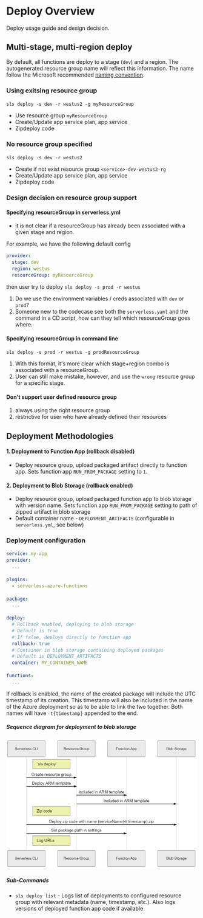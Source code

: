 # Deploy Overview

Deploy usage guide and design decision.

## Multi-stage, multi-region deploy

By default, all functions are deploy to a stage (`dev`) and a region.  The
autogenerated resource group name will reflect this information.  The name 
follow the Microsoft recommended [naming convention](https://docs.microsoft.com/en-us/azure/architecture/best-practices/naming-conventions#general).

### Using exitsing resource group

`sls deploy -s dev -r westus2 -g myResourceGroup`

- Use resource group `myResourceGroup`
- Create/Update app service plan, app service
- Zipdeploy code

### No resource group specified

`sls deploy -s dev -r westus2`

- Create if not exist resource group `<service>-dev-westus2-rg`
- Create/Update app service plan, app service
- Zipdeploy code

### Design decision on resource group support

#### Specifying resourceGroup in serverless.yml

- it is not clear if a resourceGroup has already been associated with a given stage and region.  

For example, we have the following default config

```yaml
provider:
  stage: dev
  region: westus
  resourceGroup: myResourceGroup
```

then user try to deploy
`sls deploy -s prod -r westus`

1. Do we use the environment variables / creds associated with `dev` or `prod`?
1. Someone new to the codecase see both the `serverless.yaml` and the command in a CD script, how can they tell which resourceGroup goes where.

#### Specifying resourceGroup in command line

`sls deploy -s prod -r westus -g prodResourceGroup`

1. With this format, it's more clear which stage+region combo is associated with a resourceGroup.  
1. User can still make mistake, however, and use the `wrong` resource group for a specific stage.

#### Don't support user defined resource group

1. always using the right resource group
1. restrictive for user who have already defined their resources

## Deployment Methodologies

#### 1. Deployment to Function App (rollback disabled)
- Deploy resource group, upload packaged artifact directly to function app. Sets function app `RUN_FROM_PACKAGE` setting to `1`.

#### 2. Deployment to Blob Storage (rollback enabled)
- Deploy resource group, upload packaged function app to blob storage with version name. Sets function app `RUN_FROM_PACKAGE` setting to path of zipped artifact in blob storage
- Default container name - `DEPLOYMENT_ARTIFACTS` (configurable in `serverless.yml`, see below)

### Deployment configuration

```yml
service: my-app
provider:
  ...

plugins:
  - serverless-azure-functions

package:
  ...

deploy:
  # Rollback enabled, deploying to blob storage
  # Default is true
  # If false, deploys directly to function app
  rollback: true
  # Container in blob storage containing deployed packages
  # Default is DEPLOYMENT_ARTIFACTS
  container: MY_CONTAINER_NAME

functions:
  ...
```

If rollback is enabled, the name of the created package will include the UTC timestamp of its creation. This timestamp will also be included in the name of the Azure deployment so as to be able to link the two together. Both names will have `-t{timestamp}` appended to the end.

##### Sequence diagram for deployment to blob storage

![alt text](./sequenceDiagrams/deployBlob.png)

##### Sub-Commands

- `sls deploy list` - Logs list of deployments to configured resource group with relevant metadata (name, timestamp, etc.). Also logs versions of deployed function app code if available
